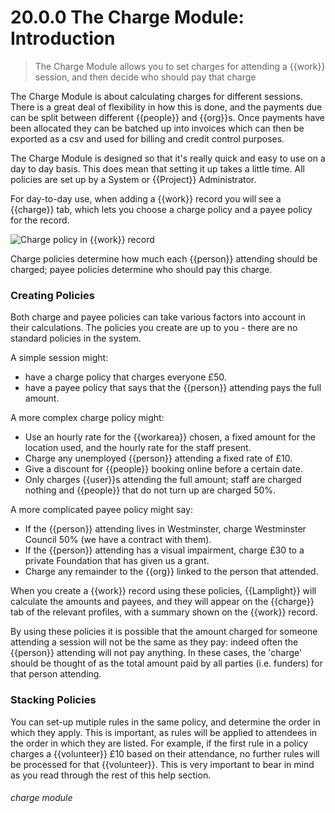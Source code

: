 # 20.0.0 The Charge Module: Introduction

> The Charge Module allows you to set charges for attending a {{work}} session, and then decide who should pay that charge



The Charge Module is about calculating charges for different sessions. There is a great deal of flexibility in how this is done, and the payments due can be split between different {{people}} and {{org}}s. Once payments have been allocated they can be batched up into invoices which can then be exported as a csv and used for billing and credit control purposes. 

The Charge Module is designed so that it's really quick and easy to use on a day to day basis. This does mean that setting it up takes a little time. All policies are set up by a System or {{Project}} Administrator.

For day-to-day use, when adding a {{work}} record you will see a {{charge}} tab, which lets you choose a charge policy and a payee policy for the record. 

![Charge policy in {{work}} record](1222a.png)

Charge policies determine how much each {{person}} attending should be charged; payee policies determine who should pay this charge. 

### Creating Policies

Both charge and payee policies can take various factors into account in their calculations. The policies you create are up to you - there are no standard policies in the system.  

A simple session might:
- have a charge policy that charges everyone £50.
- have a payee policy that says that the {{person}} attending pays the full amount. 

A more complex charge policy might: 
- Use an hourly rate for the {{workarea}} chosen, a fixed amount for the location used, and the hourly rate for the staff present.
- Charge any unemployed {{person}} attending a fixed rate of £10.
 - Give a discount for {{people}} booking online before a certain date.
 - Only charges {{user}}s attending the full amount; staff are charged nothing and {{people}} that do not turn up are charged 50%.

A more complicated payee policy might say: 
- If the {{person}} attending lives in Westminster, charge Westminster Council 50% (we have a contract with them).
- If the {{person}} attending has a visual impairment, charge £30 to a private Foundation that has given us a grant.
- Charge any remainder to the {{org}} linked to the person that attended.

When you create a {{work}} record using these policies, {{Lamplight}} will calculate the amounts and payees, and they will appear on the {{charge}} tab of the relevant profiles, with a summary shown on the {{work}} record. 

By using these policies it is possible that the amount charged for someone attending a session will not be the same as they pay: indeed often the {{person}} attending will not pay anything. In these cases, the 'charge' should be thought of as the total amount paid by all parties (i.e. funders) for that person attending. 

### Stacking Policies

You can set-up mutiple rules in the same policy, and determine the order in which they apply. This is important, as rules will be applied to attendees in the order in which they are listed. For example, if the first rule in a policy charges a {{volunteer}} £10 based on their attendance, no further rules will be processed for that {{volunteer}}.  This is very important to bear in mind as you read through the rest of this help section.


###### charge module

